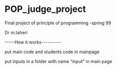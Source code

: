 # POP_judge_project 

Final project of principle of programming -spring 99

Dr m.taheri

-----How it works----------

put main code and students code in mainpage

put inputs in a folder with name "input" in main page
